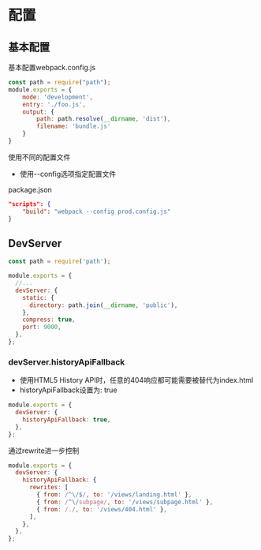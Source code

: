 # 配置

## 基本配置

基本配置webpack.config.js

```js
const path = require("path");
module.exports = {
    mode: 'development',
    entry: './foo.js',
    output: {
        path: path.resolve(__dirname, 'dist'),
        filename: 'bundle.js'
    }
}
```

使用不同的配置文件

- 使用--config选项指定配置文件

package.json

```json
"scripts": {
    "build": "webpack --config prod.config.js"
}
```

## DevServer

```js
const path = require('path');

module.exports = {
  //...
  devServer: {
    static: {
      directory: path.join(__dirname, 'public'),
    },
    compress: true,
    port: 9000,
  },
};
```
### devServer.historyApiFallback

- 使用HTML5 History API时，任意的404响应都可能需要被替代为index.html
- historyApiFallback设置为: true

```js
module.exports = {
  devServer: {
    historyApiFallback: true,
  },
};
```

通过rewrite进一步控制

```js
module.exports = {
  devServer: {
    historyApiFallback: {
      rewrites: [
        { from: /^\/$/, to: '/views/landing.html' },
        { from: /^\/subpage/, to: '/views/subpage.html' },
        { from: /./, to: '/views/404.html' },
      ],
    },
  },
};
```


